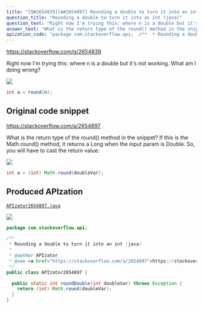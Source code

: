 ```yaml
---
title: "[Q#2654839][A#2654897] Rounding a double to turn it into an int (java)"
question_title: "Rounding a double to turn it into an int (java)"
question_text: "Right now I'm trying this: where n is a double but it's not working. What am I doing wrong?"
answer_text: "What is the return type of the round() method in the snippet? If this is the Math.round() method, it returns a Long when the input param is Double. So, you will have to cast the return value:"
apization_code: "package com.stackoverflow.api;  /**  * Rounding a double to turn it into an int (java)  *  * @author APIzator  * @see <a href=\"https://stackoverflow.com/a/2654897\">https://stackoverflow.com/a/2654897</a>  */ public class APIzator2654897 {    public static int roundDouble(int doubleVar) throws Exception {     return (int) Math.round(doubleVar);   } }"
---
```


https://stackoverflow.com/q/2654839

Right now I&#x27;m trying this:
where n is a double but it&#x27;s not working. What am I doing wrong?


<div class="code-logo"><img src="/stackoverflow.png" /></div>

```java
int a = round(n);
```


## Original code snippet

https://stackoverflow.com/a/2654897

What is the return type of the round() method in the snippet?
If this is the Math.round() method, it returns a Long when the input param is Double.
So, you will have to cast the return value:

<div class="code-logo"><img src="/stackoverflow.png" /></div>

```java
int a = (int) Math.round(doubleVar);
```

## Produced APIzation

[`APIzator2654897.java`](https://github.com/pasqualesalza/apization-temp-data/raw/master/search/APIzator2654897.java)

<div class="code-logo"><img src="/apizator.png" /></div>

```java
package com.stackoverflow.api;

/**
 * Rounding a double to turn it into an int (java)
 *
 * @author APIzator
 * @see <a href="https://stackoverflow.com/a/2654897">https://stackoverflow.com/a/2654897</a>
 */
public class APIzator2654897 {

  public static int roundDouble(int doubleVar) throws Exception {
    return (int) Math.round(doubleVar);
  }
}

```